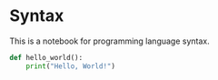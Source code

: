 # Syntax

This is a notebook for programming language syntax.

```python
def hello_world():
    print("Hello, World!")
```
